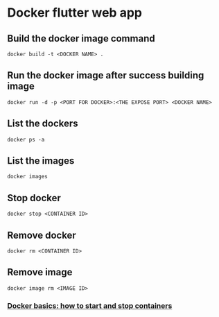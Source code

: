 # Docker flutter web app


## Build the docker image command
```
docker build -t <DOCKER NAME> .
```

## Run the docker image after success building image
```
docker run -d -p <PORT FOR DOCKER>:<THE EXPOSE PORT> <DOCKER NAME>
```

## List the dockers
```
docker ps -a
```

## List the images
```
docker images
```

## Stop docker
```
docker stop <CONTAINER ID>
```

## Remove docker
```
docker rm <CONTAINER ID>
```

## Remove image
```
docker image rm <IMAGE ID>
```

### [Docker basics: how to start and stop containers](https://eldermoraes.com/docker-basics-how-to-start-and-stop-containers/)

